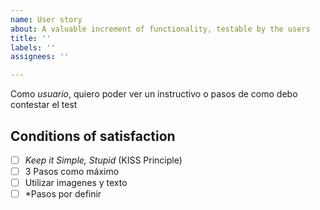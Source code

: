 ```yaml
---
name: User story
about: A valuable increment of functionality, testable by the users
title: ''
labels: ''
assignees: ''

---
```


Como _usuario_, quiero poder ver un instructivo o pasos de como debo contestar 
el test

## Conditions of satisfaction

- [ ] _Keep it Simple, Stupid_ (KISS Principle)
- [ ] 3 Pasos como máximo
- [ ] Utilizar imagenes y texto
- [ ] *Pasos por definir
